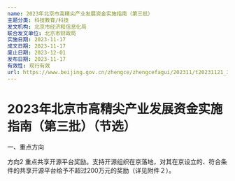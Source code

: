 ```yaml
---
name: 2023年北京市高精尖产业发展资金实施指南（第三批）
主题分类: 科技教育/科技
发文机构: 北京市经济和信息化局
联合发文单位: 北京市财政局
实施日期: 2023-11-17
成文日期: 2023-11-17
废止日期: 2023-12-01
发布日期: 2023-11-17
有效性: 现行有效
url: https://www.beijing.gov.cn/zhengce/zhengcefagui/202311/t20231121_3306306.html
---
```


# 2023年北京市高精尖产业发展资金实施指南（第三批）（节选）

一、重点方向

方向2 重点共享开源平台奖励。支持开源组织在京落地，对其在京设立的、符合条件的共享开源平台给予不超过200万元的奖励（详见附件２）。
